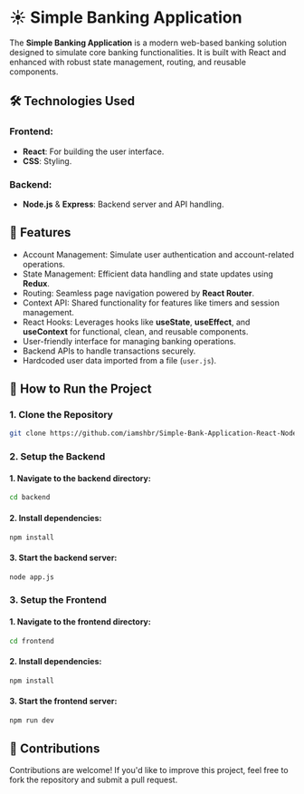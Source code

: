 # ☀️ Simple Banking Application

The **Simple Banking Application** is a modern web-based banking solution designed to simulate core banking functionalities. It is built with React and enhanced with robust state management, routing, and reusable components.

## 🛠️ Technologies Used

### Frontend:

- **React**: For building the user interface.
- **CSS**: Styling.

### Backend:

- **Node.js** & **Express**: Backend server and API handling.

## 🎯 Features

- Account Management: Simulate user authentication and account-related operations.
- State Management: Efficient data handling and state updates using **Redux**.
- Routing: Seamless page navigation powered by **React Router**.
- Context API: Shared functionality for features like timers and session management.
- React Hooks: Leverages hooks like **useState**, **useEffect**, and **useContext** for functional, clean, and reusable components.
- User-friendly interface for managing banking operations.
- Backend APIs to handle transactions securely.
- Hardcoded user data imported from a file (`user.js`).

## 🚀 How to Run the Project

### 1. Clone the Repository

```bash
git clone https://github.com/iamshbr/Simple-Bank-Application-React-Node-Express.git
```

### 2. Setup the Backend

#### 1. Navigate to the backend directory:

```bash
cd backend
```

#### 2. Install dependencies:

```bash
npm install
```

#### 3. Start the backend server:

```bash
node app.js
```

### 3. Setup the Frontend

#### 1. Navigate to the frontend directory:

```bash
cd frontend
```

#### 2. Install dependencies:

```bash
npm install
```

#### 3. Start the frontend server:

```bash
npm run dev
```

## 🤝 Contributions

Contributions are welcome! If you'd like to improve this project, feel free to fork the repository and submit a pull request.
